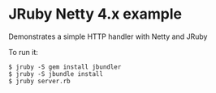 # JRuby Netty 4.x example

Demonstrates a simple HTTP handler with Netty and JRuby

To run it:

```
$ jruby -S gem install jbundler
$ jruby -S jbundle install
$ jruby server.rb
```
